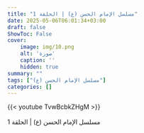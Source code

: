 ```yaml
---
title: "مسلسل الإمام الحسن (ع) | الحلقة 1"
date: 2025-05-06T06:01:34+03:00
draft: false
ShowToc: False
cover:
    image: img/10.png
    alt: 'صورة'
    caption: ''
    hidden: true
summary: ""
tags: ["مسلسل الإمام الحسن (ع)"]
categories: []
---
```


{{< youtube TvwBcbkZHgM >}}  
<br>
مسلسل الإمام الحسن (ع) | الحلقة 1
